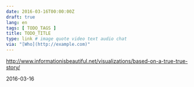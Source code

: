 ```yaml
---
date: 2016-03-16T00:00:00Z
draft: true
lang: en
tags: [ TODO_TAGS ]
title: TODO_TITLE
type: link # image quote video text audio chat
via: "[Who](http://example.com)"
---
```


<http://www.informationisbeautiful.net/visualizations/based-on-a-true-true-story/>

2016-03-16




